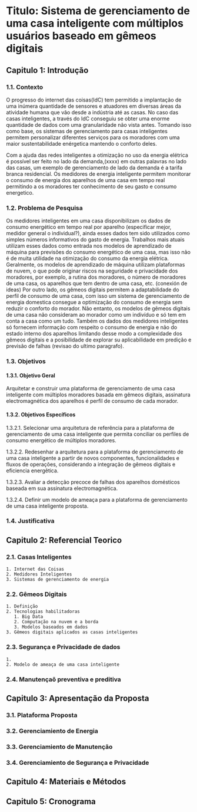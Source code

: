 # Titulo: Sistema de gerenciamento de uma casa inteligente com múltiplos usuários baseado em gêmeos digitais

## Capitulo 1: Introdução
### 1.1. Contexto
<!---
Coisa historica 2 paragrafos que cheve o problema
-->
O progresso do internet das coisas(IdC) tem permitido a implantação de uma inúmera quantidade de sensores e atuadores em diversas áreas da atividade humana que vão desde a indústria até as casas. No caso das casas inteligentes, a través do IdC conseguiu se obter uma enorme quantidade de dados com uma granularidade não vista antes. Tomando isso como base, os sistemas de gerenciamento para casas inteligentes permitem personalizar diferentes serviços para os moradores com uma maior sustentabilidade enérgetica mantendo o conforto deles.

Com a ajuda das redes inteligentes a otimização no uso da energia elétrica é possível ser feito no lado da demanda,(xxxx) em outras palavras no lado das casas, um exemplo de gerenciamento de lado da demanda é a tarifa branca residencial. Os medidores de energia inteligente permitem monitorar o consumo de energia dos aparelhos de uma casa em tempo real permitindo a os moradores ter conhecimento de seu gasto e consumo energetico.

### 1.2. Problema de Pesquisa
Os medidores inteligentes em uma casa disponibilizam os dados de consumo energético em tempo real por aparelho (especificar mejor, medidor general o individual?), ainda esses dados tem sido utilizados como simples números informativos do gasto de energia. Trabalhos mais atuais utilizam esses dados como entrada nos modelos de aprendizado de máquina para previsões do consumo energético de uma casa, mas isso não é de muita utilidade na otimização do consumo da energia elétrica. Geralmente, os modelos de aprendizado de máquina utilizam plataformas de nuvem, o que pode originar riscos na seguridade e privacidade dos moradores, por exemplo, a rutina dos moradores, o número de moradores de uma casa, os aparelhos que tem dentro de uma casa, etc. (conexión de ideas) Por outro lado, os gêmeos digitais permitem a adaptabilidade do perfil de consumo de uma casa, com isso um sistema de gerenciamento de energia domestica consegue a optimização do consumo de energia sem reduzir o conforto do morador. Não entanto, os modelos de gêmeos digitais de uma casa não consideram ao morador como um indivíduo e só tem em conta a casa como um tudo. Também os dados dos medidores inteligentes só fornecem informação com respeito o consumo de energia e não do estado interno dos aparelhos limitando desse modo a complexidade dos gêmeos digitais e a posibilidade de explorar su aplicabilidade em predição e previsão de falhas (revisao do ultimo paragrafo). 

### 1.3. Objetivos
#### 1.3.1. Objetivo Geral
Arquitetar e construir uma plataforma de gerenciamento de uma casa inteligente com múltiplos moradores basada em gêmeos digitais, assinatura electromagnética dos aparelhos é perfil de consumo de cada morador.
<!---
Para cada um dos objetivos o que outros artigos não consigureram
-->
#### 1.3.2. Objetivos Específicos
1.3.2.1. Selecionar uma arquitetura de referência para a plataforma de gerenciamento de uma casa inteligente que permita conciliar os perfiles de consumo energético de múltiplos moradores. 

1.3.2.2. Redesenhar a arquitetura para a plataforma de gerenciamento de uma casa inteligente a partir de novos componentes, funcionalidades e fluxos de operações, considerando a integração de gêmeos digitais e eficiencia energêtica.

1.3.2.3. Avaliar a detecção precoce de falhas dos aparelhos domésticos baseada em sua assinatura electromagnética. 

1.3.2.4. Definir um modelo de ameaça para a plataforma de gerenciamento de uma casa inteligente proposta.

### 1.4. Justificativa
<!---
Para cada um dos objetivos o que outros artigos não consigureram
-->
## Capitulo 2: Referencial Teorico
### 2.1. Casas Inteligentes
    1. Internet das Coisas
    2. Medidores Inteligentes
    3. Sistemas de gerenciamento de energia
### 2.2. Gêmeos Digitais
    1. Definição
    2. Tecnologias habilitadoras
       1. Big Data
       2. Computação na nuvem e a borda
       3. Modelos baseados em dados 
    3. Gêmeos digitais aplicados as casas inteligentes
### 2.3. Segurança e Privacidade de dados
    1. 
    2. Modelo de ameaça de uma casa inteligente
### 2.4. Manutençaõ preventiva e preditiva

## Capitulo 3: Apresentação da Proposta
### 3.1. Plataforma Proposta
### 3.2. Gerenciamiento de Energia
### 3.3. Gerenciamiento de Manutenção
### 3.4. Gerenciamiento de Segurança e Privacidade

## Capitulo 4: Materiais e Métodos

## Capitulo 5: Cronograma
<!---
Intervalo de 15 dias
-->